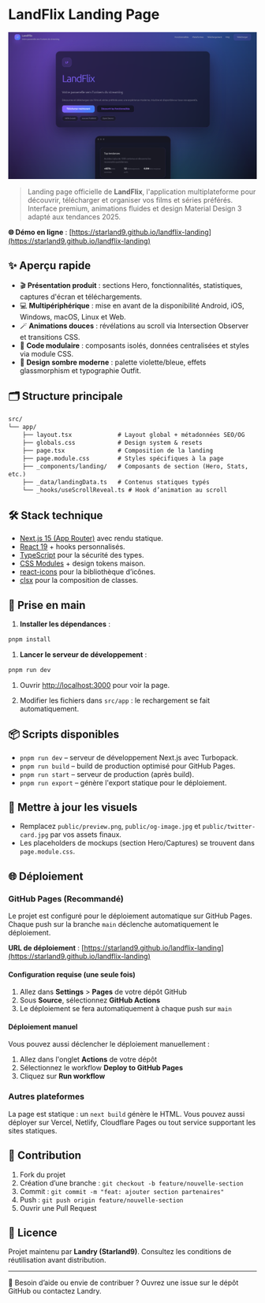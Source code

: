 # LandFlix Landing Page

![LandFlix – Landing](./public/preview.png)

> Landing page officielle de **LandFlix**, l'application multiplateforme pour découvrir, télécharger et organiser vos films et séries préférés. Interface premium, animations fluides et design Material Design 3 adapté aux tendances 2025.

**🌐 Démo en ligne** : [https://starland9.github.io/landflix-landing](https://starland9.github.io/landflix-landing)

## ✨ Aperçu rapide

- 🎬 **Présentation produit** : sections Hero, fonctionnalités, statistiques, captures d'écran et téléchargements.
- 💻 **Multipériphérique** : mise en avant de la disponibilité Android, iOS, Windows, macOS, Linux et Web.
- 🪄 **Animations douces** : révélations au scroll via Intersection Observer et transitions CSS.
- 🧩 **Code modulaire** : composants isolés, données centralisées et styles via module CSS.
- 🌙 **Design sombre moderne** : palette violette/bleue, effets glassmorphism et typographie Outfit.

## 🗂️ Structure principale

```text
src/
└── app/
    ├── layout.tsx             # Layout global + métadonnées SEO/OG
    ├── globals.css            # Design system & resets
    ├── page.tsx               # Composition de la landing
    ├── page.module.css        # Styles spécifiques à la page
    ├── _components/landing/   # Composants de section (Hero, Stats, etc.)
    ├── _data/landingData.ts   # Contenus statiques typés
    └── _hooks/useScrollReveal.ts # Hook d’animation au scroll
```

## 🛠️ Stack technique

- [Next.js 15 (App Router)](https://nextjs.org/) avec rendu statique.
- [React 19](https://react.dev/) + hooks personnalisés.
- [TypeScript](https://www.typescriptlang.org/) pour la sécurité des types.
- [CSS Modules](https://nextjs.org/docs/app/building-your-application/styling/css-modules) + design tokens maison.
- [react-icons](https://react-icons.github.io/react-icons/) pour la bibliothèque d’icônes.
- [clsx](https://github.com/lukeed/clsx) pour la composition de classes.

## 🚀 Prise en main

1. **Installer les dépendances** :

```bash
pnpm install
```

1. **Lancer le serveur de développement** :

```bash
pnpm run dev
```

1. Ouvrir [http://localhost:3000](http://localhost:3000) pour voir la page.

1. Modifier les fichiers dans `src/app` : le rechargement se fait automatiquement.

## 📦 Scripts disponibles

- `pnpm run dev` – serveur de développement Next.js avec Turbopack.
- `pnpm run build` – build de production optimisé pour GitHub Pages.
- `pnpm run start` – serveur de production (après build).
- `pnpm run export` – génère l'export statique pour le déploiement.

## 📸 Mettre à jour les visuels

- Remplacez `public/preview.png`, `public/og-image.jpg` et `public/twitter-card.jpg` par vos assets finaux.
- Les placeholders de mockups (section Hero/Captures) se trouvent dans `page.module.css`.

## 🌐 Déploiement

### GitHub Pages (Recommandé)

Le projet est configuré pour le déploiement automatique sur GitHub Pages. Chaque push sur la branche `main` déclenche automatiquement le déploiement.

**URL de déploiement** : [https://starland9.github.io/landflix-landing](https://starland9.github.io/landflix-landing)

#### Configuration requise (une seule fois)

1. Allez dans **Settings** > **Pages** de votre dépôt GitHub
2. Sous **Source**, sélectionnez **GitHub Actions**
3. Le déploiement se fera automatiquement à chaque push sur `main`

#### Déploiement manuel

Vous pouvez aussi déclencher le déploiement manuellement :
1. Allez dans l'onglet **Actions** de votre dépôt
2. Sélectionnez le workflow **Deploy to GitHub Pages**
3. Cliquez sur **Run workflow**

### Autres plateformes

La page est statique : un `next build` génère le HTML. Vous pouvez aussi déployer sur Vercel, Netlify, Cloudflare Pages ou tout service supportant les sites statiques.

## 🤝 Contribution

1. Fork du projet
2. Création d’une branche : `git checkout -b feature/nouvelle-section`
3. Commit : `git commit -m "feat: ajouter section partenaires"`
4. Push : `git push origin feature/nouvelle-section`
5. Ouvrir une Pull Request

## 📄 Licence

Projet maintenu par **Landry (Starland9)**. Consultez les conditions de réutilisation avant distribution.

---

💬 Besoin d’aide ou envie de contribuer ? Ouvrez une issue sur le dépôt GitHub ou contactez Landry.
